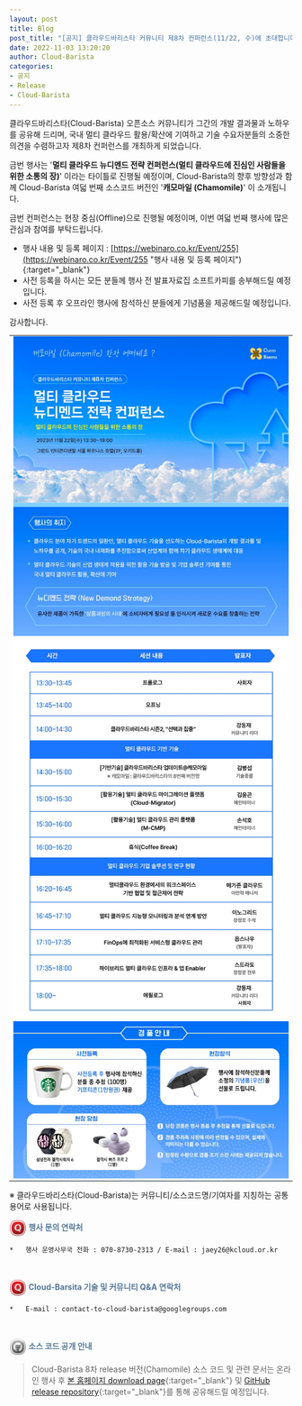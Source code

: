 ```yaml
---
layout: post
title: Blog
post_title: "[공지] 클라우드바리스타 커뮤니티 제8차 컨퍼런스(11/22, 수)에 초대합니다"
date: 2022-11-03 13:20:20
author: Cloud-Barista
categories: 
- 공지
- Release
- Cloud-Barista
---
```


클라우드바리스타(Cloud-Barista) 오픈소스 커뮤니티가 그간의 개발 결과물과 노하우를 공유해 드리며, 국내 멀티 클라우드 활용/확산에 기여하고 기술 수요자분들의 소중한 의견을 수렴하고자 제8차 컨퍼런스를 개최하게 되었습니다.
<br>

금번 행사는 '**멀티 클라우드 뉴디멘드 전략 컨퍼런스(멀티 클라우드에 진심인 사람들을 위한 소통의 장)**' 이라는 타이틀로 진행될 예정이며, Cloud-Barista의 향후 방향성과 함께 Cloud-Barista 여덟 번째 소스코드 버전인 '**캐모마일 (Chamomile)**' 이 소개됩니다.
<br>
<!--more-->

금번 컨퍼런스는 현장 중심(Offline)으로 진행될 예정이며, 이번 여덟 번째 행사에 많은 관심과 참여를 부탁드립니다.
  - 행사 내용 및 등록 페이지 : [https://webinaro.co.kr/Event/255](https://webinaro.co.kr/Event/255 "행사 내용 및 등록 페이지"){:target="_blank"}
  - 사전 등록을 하시는 모든 분들께 행사 전 발표자료집 소프트카피를 송부해드릴 예정입니다.
  - 사전 등록 후 오프라인 행사에 참석하신 분들에게 기념품을 제공해드릴 예정입니다.

감사합니다.
<br>

<center>
<table width="760" id="Table_01" border="0" cellspacing="0" cellpadding="0">
	<tbody>
    <tr>
		<td>
			<a href="https://webinaro.co.kr/Event/255" target="_blank"><img width="760" style="display: block;" alt="" src="/assets/img/blog/8th-conference/EDM-1-760x825.png" border="0"></a>
        </td>
	</tr>
    <tr>
		<td>
			<a href="https://webinaro.co.kr/Event/255" target="_blank"><img width="760" style="display: block;" alt="" src="/assets/img/blog/8th-conference/EDM-2-760x1044.png" border="0"></a>
        </td>
	</tr>
    <tr>
		<td>
			<a href="https://webinaro.co.kr/Event/255" target="_blank"><img width="760" style="display: block;" alt="" src="/assets/img/blog/8th-conference/EDM-3-760x433.png" border="0"></a>
        </td>
	</tr>    
    </tbody>
</table>
</center>
 ※ 클라우드바리스타(Cloud-Barista)는 커뮤니티/소스코드명/기여자를 지칭하는 공통 용어로 사용됩니다.

<br>

<span style="color:#557799"><img src="/assets/img/blog/2nd-conference/Quora-Icon_22095.png" width="30" height="30" style="border:0px;vertical-align:middle">
**행사 문의 연락처**
</span>
 
    *	행사 운영사무국 전화 : 070-8730-2313 / E-mail : jaey26@kcloud.or.kr

<br>

<span style="color:#557799"><img src="/assets/img/blog/2nd-conference/Quora-Icon_22095.png" width="30" height="30" style="border:0px;vertical-align:middle">
**Cloud-Barsita 기술 및 커뮤니티 Q&A 연락처**
</span>

    *	E-mail : contact-to-cloud-barista@googlegroups.com

<br>

<span style="color:#557799"><img src="/assets/img/blog/2nd-conference/Github-Icon_22102.png" width="30" height="30" style="border:0px;vertical-align:middle">
**소스 코드 공개 안내**
</span>

   > Cloud-Barista 8차 release 버전(Chamomile) 소스 코드 및 관련 문서는 온라인 행사 후 [본 홈페이지 download page](https://cloud-barista.github.io/download/ "본 홈페이지 download page"){:target="_blank"}
    및 [GitHub release repository](https://github.com/cloud-barista/cloud-barista "Cloud-Barista release"){:target="_blank"}를 통해 공유해드릴 예정입니다.
